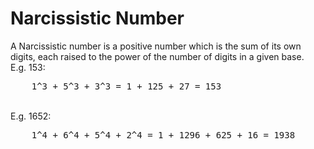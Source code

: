 # Narcissistic Number

A Narcissistic number is a positive number which is the sum of its own digits, each raised to the power of the number of digits in a given base.
<br> E.g. 153: </br>
<pre>
    1^3 + 5^3 + 3^3 = 1 + 125 + 27 = 153
</pre>

<br> E.g. 1652: </br>
<pre>
    1^4 + 6^4 + 5^4 + 2^4 = 1 + 1296 + 625 + 16 = 1938
</pre>